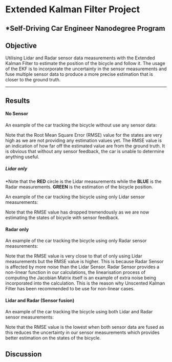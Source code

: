 # Extended Kalman Filter Project 

*Self-Driving Car Engineer Nanodegree Program
---

## Objective

Utilising Lidar and Radar sensor data measurements with the Extended Kalman Filter to estimate the position of the bicycle and follow it. The usage of the EKF is to incorporate the uncertainty in the sensor measurements and fuse multiple sensor data to produce a more precise estimation that is closer to the ground truth. 


---

## Results 

#### No Sensor 
An example of the car tracking the bicycle without use any sensor data:




Note that the Root Mean Square Error (RMSE) value for the states are very high as we are not providing any estimation values yet. The RMSE value is an indication of how far off the estimated value are from the ground truth. It is obvious that without any sensor feedback, the car is unable to determine anything useful.

##### Lidar only

*Note that the **RED** circle is the Lidar measurements while the **BLUE** is the Radar measurements. **GREEN** is the estimation of the bicycle position.

An example of the car tracking the bicycle using only Lidar sensor measurements:


Note that the RMSE value has dropped tremendously as we are now estimating the states of bicycle with sensor feedback.

#### Radar only

An example of the car tracking the bicycle using only Radar sensor measurements:


Note that the RMSE value is very close to that of only using Lidar measurements but the RMSE value is higher. This is because Radar Sensor is affected by more noise than the Lidar Sensor. Radar Sensor provides a non-linear function in our calculations, the linearisation process of computing the Jacobian Matrix itself is an example of extra noise being incorporated into the calculation. This is the reason why Unscented Kalman Filter has been recommended to be use for non-linear cases.


#### Lidar and Radar (Sensor fusion)

An example of the car tracking the bicycle using both Lidar and Radar sensor measurements:


Note that the RMSE value is the lowest when both sensor data are fused as this reduces the uncertainty in our sensor measurements which provides better estimation on the states of the bicycle. 


## Discussion
